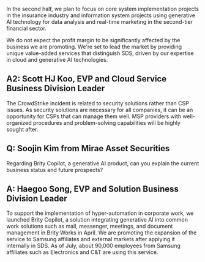 In the second half, we plan to focus on core system implementation projects in the insurance industry and information system projects using generative AI technology for data analysis and real-time marketing in the second-tier financial sector.

We do not expect the profit margin to be significantly affected by the business we are promoting. We're set to lead the market by providing unique value-added services that distinguish SDS, driven by our expertise in cloud and generative AI technologies.

## **A2: Scott HJ Koo, EVP and Cloud Service Business Division Leader**

The CrowdStrike incident is related to security solutions rather than CSP issues. As security solutions are necessary for all companies, it can be an opportunity for CSPs that can manage them well. MSP providers with well-organized procedures and problem-solving capabilities will be highly sought after.

## **Q: Soojin Kim from Mirae Asset Securities**

Regarding Brity Copilot, a generative AI product, can you explain the current business status and future prospects?

## **A: Haegoo Song, EVP and Solution Business Division Leader**

To support the implementation of hyper-automation in corporate work, we launched Brity Copilot, a solution integrating generative AI into common work solutions such as mail, messenger, meetings, and document management in Brity Works in April. We are promoting the expansion of the service to Samsung affiliates and external markets after applying it internally in SDS. As of July, about 90,000 employees from Samsung affiliates such as Electronics and C&T are using this service.